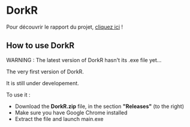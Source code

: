 # DorkR

Pour découvrir le rapport du projet, [cliquez ici](https://md.picasoft.net/s/JHKvta1yp#) !

## How to use DorkR

WARNING : The latest version of DorkR hasn't its .exe file yet...

The very first version of DorkR. 

It is still under developement.

To use it :

- Download the **DorkR.zip** file, in the section **"Releases"** (to the right)
- Make sure you have Google Chrome installed
- Extract the file and launch main.exe

